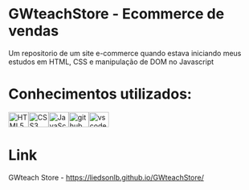 # GWteachStore - Ecommerce de vendas
Um repositorio de um site e-commerce quando estava iniciando meus estudos em HTML, CSS e manipulação de DOM no Javascript

# Conhecimentos utilizados:
<div style="display: flex;">
  <img src="https://cdn.jsdelivr.net/gh/devicons/devicon/icons/html5/html5-original.svg" alt="HTML5" height="30" width="40">
  <img src="https://cdn.jsdelivr.net/gh/devicons/devicon/icons/css3/css3-original.svg" alt="CSS3" height="30" width="40">
  <img src="https://cdn.jsdelivr.net/gh/devicons/devicon/icons/javascript/javascript-original.svg" alt="JavaScript" height="30" width="40">
  <img src="https://cdn.jsdelivr.net/gh/devicons/devicon/icons/github/github-original.svg" alt="github" height="30" width="40">
  <img src="https://cdn.jsdelivr.net/gh/devicons/devicon/icons/vscode/vscode-original.svg" alt="vscode" height="30" width="40">
</div>

# Link
GWteach Store - https://liedsonlb.github.io/GWteachStore/
